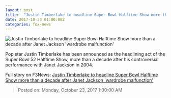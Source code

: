 ```yaml
---
layout: post
title:  "Justin Timberlake to headline Super Bowl Halftime Show more than a decade after Janet Jackson 'wardrobe malfunction'"
date: 2017-10-23 01:00:00Z
categories: fox-news
---
```


![Justin Timberlake to headline Super Bowl Halftime Show more than a decade after Janet Jackson 'wardrobe malfunction'](http://a57.foxnews.com/images.foxnews.com/content/fox-news/entertainment/2017/10/22/justin-timberlake-to-headline-super-bowl-halftime-show-15-years-after-janet-jackson-controversy/_jcr_content/article-text/article-par-3/inline_spotlight_ima/image.img.jpg/612/344/1508721199357.jpg?ve=1&tl=1)

Pop star Justin Timberlake has been announced as the headlining act of the Super Bowl 52 Halftime Show, more than a decade after his controversial performance with Janet Jackson in 2004.


Full story on F3News: [Justin Timberlake to headline Super Bowl Halftime Show more than a decade after Janet Jackson 'wardrobe malfunction'](http://www.f3nws.com/n/AbhnZD)

> Posted on: Monday, October 23, 2017 1:00:00 AM

